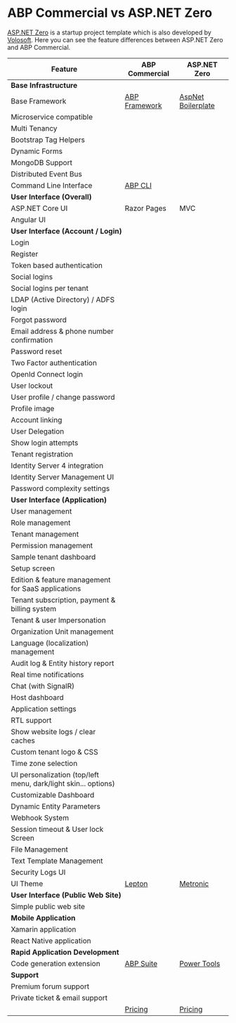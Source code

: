 # ABP Commercial vs ASP.NET Zero

[ASP.NET Zero](https://aspnetzero.com/) is a startup project template which is also developed by [Volosoft](https://volosoft.com/). Here you can see the feature differences between ASP.NET Zero and ABP Commercial.

<!DOCTYPE html PUBLIC "-//W3C//DTD XHTML 1.0 Transitional//EN" "http://www.w3.org/TR/xhtml1/DTD/xhtml1-transitional.dtd">
<html xmlns="http://www.w3.org/1999/xhtml">

<head>
<meta content="text/html; charset=utf-8" http-equiv="Content-Type" />
</head>
<body>

<table id="TemplateComparisonTable" class="table">
        <thead>
            <tr>
                <th>Feature</th>
                <th>ABP Commercial</th>
                <th>ASP.NET Zero</th>
            </tr>
        </thead>
        <tbody>
            <tr>
                <td colspan="3"><strong>Base Infrastructure</strong></td>
            </tr>
            <tr>
                <td>Base Framework</td>
                <td><a href="https://github.com/abpframework/abp/" target="_blank"> ABP Framework</a></td>
                <td><a href="https://github.com/aspnetboilerplate/aspnetboilerplate" target="_blank">AspNet Boilerplate</a></td>
            </tr>
            <tr>
                <td>Microservice compatible</td>
                <td><i class="fa fa-check text-success"></i></td>
                <td><i class="fa fa-minus text-secondary"></i></td>
            </tr>
            <tr>
                <td>Multi Tenancy</td>
                <td><i class="fa fa-check text-success"></i></td>
                <td><i class="fa fa-check text-success"></i></td>
            </tr>
            <tr>
                <td>Bootstrap Tag Helpers</td>
                <td><i class="fa fa-check text-success"></i></td>
                <td><i class="fa fa-minus text-secondary"></i></td>
            </tr>
            <tr>
                <td>Dynamic Forms</td>
                <td><i class="fa fa-check text-success"></i></td>
                <td><i class="fa fa-minus text-secondary"></i></td>
            </tr>
            <tr>
                <td>MongoDB Support</td>
                <td><i class="fa fa-check text-success"></i></td>
                <td><i class="fa fa-minus text-secondary"></i></td>
            </tr>
            <tr>
                <td>Distributed Event Bus</td>
                <td><i class="fa fa-check text-success"></i></td>
                <td><i class="fa fa-minus text-secondary"></i></td>
            </tr>
            <tr>
                <td>Command Line Interface</td>
                <td><a href="https://docs.abp.io/en/abp/latest/CLI" target="_blank">ABP CLI</a></td>
                <td><i class="fa fa-minus text-secondary"></i></td>
            </tr>
            <tr>
                <td colspan="3"><strong>User Interface (Overall)</strong></td>
            </tr>
            <tr>
                <td>ASP.NET Core UI</td>
                <td>Razor Pages</td>
                <td>MVC</td>
            </tr>
            <tr>
                <td>Angular UI</td>
                <td><i class="fa fa-check text-success"></i></td>
                <td><i class="fa fa-check text-success"></i></td>
            </tr>
            <tr>
                <td colspan="3"><strong>User Interface (Account / Login)</strong></td>
            </tr>
            <tr>
                <td>Login</td>
                <td><i class="fa fa-check text-success"></i></td>
                <td><i class="fa fa-check text-success"></i></td>
            </tr>
            <tr>
                <td>Register</td>
                <td><i class="fa fa-check text-success"></i></td>
                <td><i class="fa fa-check text-success"></i></td>
            </tr>
            <tr>
                <td>Token based authentication</td>
                <td><i class="fa fa-check text-success"></i></td>
                <td><i class="fa fa-check text-success"></i></td>
            </tr>
            <tr>
                <td>Social logins</td>
                <td><i class="fa fa-check text-success"></i></td>
                <td><i class="fa fa-check text-success"></i></td>
            </tr>
            <tr>
                <td>Social logins per tenant</td>
                <td><i class="fa fa-check text-success"></i></td>
                <td><i class="fa fa-check text-success"></i></td>
            </tr>
            <tr>
                <td>LDAP (Active Directory) / ADFS login</td>
                <td><i class="fa fa-check text-success"></i></td>
                <td><i class="fa fa-check text-success"></i></td>
            </tr>
            <tr>
                <td>Forgot password</td>
                <td><i class="fa fa-check text-success"></i></td>
                <td><i class="fa fa-check text-success"></i></td>
            </tr>
            <tr>
                <td>Email address &amp; phone number confirmation</td>
                <td><i class="fa fa-check text-success"></i></td>
                <td><i class="fa fa-check text-success"></i></td>
            </tr>
            <tr>
                <td>Password reset</td>
                <td><i class="fa fa-check text-success"></i></td>
                <td><i class="fa fa-check text-success"></i></td>
            </tr>
            <tr>
                <td>Two Factor authentication</td>
                <td><i class="fa fa-check text-success"></i></td>
                <td><i class="fa fa-check text-success"></i></td>
            </tr>
            <tr>
                <td>OpenId Connect login</td>
                <td><i class="fa fa-check text-success"></i></td>
                <td><i class="fa fa-check text-success"></i></td>
            </tr>
            <tr>
                <td>User lockout</td>
                <td><i class="fa fa-check text-success"></i></td>
                <td><i class="fa fa-check text-success"></i></td>
            </tr>
            <tr>
                <td>User profile / change password</td>
                <td><i class="fa fa-check text-success"></i></td>
                <td><i class="fa fa-check text-success"></i></td>
            </tr>
            <tr>
                <td>Profile image</td>
                <td><i class="fa fa-minus text-secondary"></i></td>
                <td><i class="fa fa-check text-success"></i></td>
            </tr>
            <tr>
                <td>Account linking</td>
                <td><i class="fa fa-minus text-secondary"></i></td>
                <td><i class="fa fa-check text-success"></i></td>
            </tr>
            <tr>
                <td>User Delegation</td>
                <td><i class="fa fa-minus text-secondary"></i></td>
                <td><i class="fa fa-check text-success"></i></td>
            </tr>
            <tr>
                <td>Show login attempts</td>
                <td><i class="fa fa-check text-success"></i></td>
                <td><i class="fa fa-check text-success"></i></td>
            </tr>
            <tr>
                <td>Tenant registration</td>
                <td><i class="fa fa-minus text-secondary"></i></td>
                <td><i class="fa fa-check text-success"></i></td>
            </tr>
            <tr>
                <td>Identity Server 4 integration</td>
                <td><i class="fa fa-check text-success"></i></td>
                <td><i class="fa fa-check text-success"></i></td>
            </tr>
            <tr>
                <td>Identity Server Management UI</td>
                <td><i class="fa fa-check text-success"></i></td>
                <td><i class="fa fa-minus text-secondary"></i></td>
            </tr>
            <tr>
                <td>Password complexity settings</td>
                <td><i class="fa fa-check text-success"></i></td>
                <td><i class="fa fa-check text-success"></i></td>
            </tr>
            <tr>
                <td colspan="3"><strong>User Interface (Application)</strong></td>
            </tr>
            <tr>
                <td>User management</td>
                <td><i class="fa fa-check text-success"></i></td>
                <td><i class="fa fa-check text-success"></i></td>
            </tr>
            <tr>
                <td>Role management</td>
                <td><i class="fa fa-check text-success"></i></td>
                <td><i class="fa fa-check text-success"></i></td>
            </tr>
            <tr>
                <td>Tenant management</td>
                <td><i class="fa fa-check text-success"></i></td>
                <td><i class="fa fa-check text-success"></i></td>
            </tr>
            <tr>
                <td>Permission management</td>
                <td><i class="fa fa-check text-success"></i></td>
                <td><i class="fa fa-check text-success"></i></td>
            </tr>
            <tr>
                <td>Sample tenant dashboard</td>
                <td><i class="fa fa-minus text-secondary"></i></td>
                <td><i class="fa fa-check text-success"></i></td>
            </tr>
            <tr>
                <td>Setup screen</td>
                <td><i class="fa fa-minus text-secondary"></i></td>
                <td><i class="fa fa-check text-success"></i></td>
            </tr>
            <tr>
                <td>Edition &amp; feature management for SaaS applications</td>
                <td><i class="fa fa-check text-success"></i></td>
                <td><i class="fa fa-check text-success"></i></td>
            </tr>
            <tr>
                <td>Tenant subscription, payment &amp; billing system</td>
                <td><i class="fa fa-minus text-secondary"></i></td>
                <td><i class="fa fa-check text-success"></i></td>
            </tr>
            <tr>
                <td>Tenant &amp; user Impersonation</td>
                <td><i class="fa fa-minus text-secondary"></i></td>
                <td><i class="fa fa-check text-success"></i></td>
            </tr>
            <tr>
                <td>Organization Unit management</td>
                <td><i class="fa fa-check text-success"></i></td>
                <td><i class="fa fa-check text-success"></i></td>
            </tr>
            <tr>
                <td>Language (localization) management</td>
                <td><i class="fa fa-check text-success"></i></td>
                <td><i class="fa fa-check text-success"></i></td>
            </tr>
            <tr>
                <td>Audit log & Entity history report</td>
                <td><i class="fa fa-check text-success"></i></td>
                <td><i class="fa fa-check text-success"></i></td>
            </tr>
            <tr>
                <td>Real time notifications</td>
                <td><i class="fa fa-minus text-secondary"></i></td>
                <td><i class="fa fa-check text-success"></i></td>
            </tr>
            <tr>
                <td>Chat (with SignalR)</td>
                <td><i class="fa fa-check text-success"></i></td>
                <td><i class="fa fa-check text-success"></i></td>
            </tr>
            <tr>
                <td>Host dashboard</td>
                <td><i class="fa fa-check text-success"></i></td>
                <td><i class="fa fa-check text-success"></i></td>
            </tr>
            <tr>
                <td>Application settings</td>
                <td><i class="fa fa-check text-success"></i></td>
                <td><i class="fa fa-check text-success"></i></td>
            </tr>
            <tr>
                <td>RTL support</td>
                <td><i class="fa fa-check text-success"></i></td>
                <td><i class="fa fa-check text-success"></i></td>   
            </tr>
            <tr>
                <td>Show website logs / clear caches</td>
                <td><i class="fa fa-minus text-secondary"></i></td>
                <td><i class="fa fa-check text-success"></i></td>
            </tr>
            <tr>
                <td>Custom tenant logo &amp; CSS</td>
                <td><i class="fa fa-minus text-secondary"></i></td>
                <td><i class="fa fa-check text-success"></i></td>
            </tr>
            <tr>
                <td>Time zone selection</td>
                <td><i class="fa fa-minus text-secondary"></i></td>
                <td><i class="fa fa-check text-success"></i></td>
            </tr>
            <tr>
                <td>UI personalization (top/left menu, dark/light skin... options)</td>
                <td><i class="fa fa-check text-success"></i></td>
                <td><i class="fa fa-check text-success"></i></td>
            </tr>
            <tr>
                <td>Customizable Dashboard</td>
                <td><i class="fa fa-minus text-secondary"></i></td>
                <td><i class="fa fa-check text-success"></i></td>
            </tr>
            <tr>
                <td>Dynamic Entity Parameters</td>
                <td><i class="fa fa-minus text-secondary"></i></td>
                <td><i class="fa fa-check text-success"></i></td>
            </tr>
            <tr>
                <td>Webhook System</td>
                <td><i class="fa fa-minus text-secondary"></i></td>
                <td><i class="fa fa-check text-success"></i></td>
            </tr>
            <tr>
                <td>Session timeout & User lock Screen</td>
                <td><i class="fa fa-minus text-secondary"></i></td>
                <td><i class="fa fa-check text-success"></i></td>
            </tr>
            <tr>
                <td>File Management</td>
                <td><i class="fa fa-check text-success"></i></td>
                <td><i class="fa fa-minus text-secondary"></i></td>
            </tr>
            <tr>
                <td>Text Template Management</td>
                <td><i class="fa fa-check text-success"></i></td>
                <td><i class="fa fa-minus text-secondary"></i></td>
            </tr>
            <tr>
                <td>Security Logs UI</td>
                <td><i class="fa fa-check text-success"></i></td>
                <td><i class="fa fa-minus text-secondary"></i></td>
            </tr>
            <tr>
                <td>UI Theme</td>
                <td><a href="http://leptontheme.com/" target="_blank">Lepton</a></td>
                <td><a href="https://keenthemes.com/metronic/" target="_blank">Metronic</a></td>
            </tr>
            <tr>
                <td colspan="3"><strong>User Interface (Public Web Site)</strong></td>
            </tr>
            <tr>
                <td>Simple public web site</td>
                <td><i class="fa fa-minus text-secondary"></i></td>
                <td><i class="fa fa-check text-success"></i></td>
            </tr>
            <tr>
                <td colspan="3"><strong>Mobile Application</strong></td>
            </tr>
            <tr>
                <td>Xamarin application</td>
                <td><i class="fa fa-minus text-secondary"></i></td>
                <td><i class="fa fa-check text-success"></i></td>
            </tr>
            <tr>
                <td>React Native application</td>
                <td><i class="fa fa-check text-success"></i></td>
                <td><i class="fa fa-minus text-secondary"></i></td>
            </tr>
            <tr>
                <td colspan="3"><strong>Rapid Application Development</strong></td>
            </tr>
            <tr>
                <td>Code generation extension</td>
                <td><a href="https://docs.abp.io/en/commercial/latest/abp-suite/index" target="_blank">ABP Suite</a></td>
                <td><a href="https://docs.aspnetzero.com/en/common/latest/Rapid-Application-Development" target="_blank">Power Tools</a></td>
            </tr>
            <tr>
                <td colspan="3"><strong>Support</strong></td>
            </tr>
            <tr>
                <td>Premium forum support</td>
                <td><i class="fa fa-check text-success"></i></td>
                <td><i class="fa fa-check text-success"></i></td>
            </tr>
            <tr>
                <td>Private ticket & email support</td>
                <td><i class="fa fa-check text-success"></i></td>
                <td><i class="fa fa-minus text-secondary"></i></td>
            </tr>
            <tr>
                <td>&nbsp;</td>
                <td><a href="https://commercial.abp.io/pricing" target="_blank" rel="noopener">Pricing</a></td>
                <td><a href="https://aspnetzero.com/Pricing">Pricing</a></td>
            </tr>
        </tbody>
    </table>


</body>

</html>
